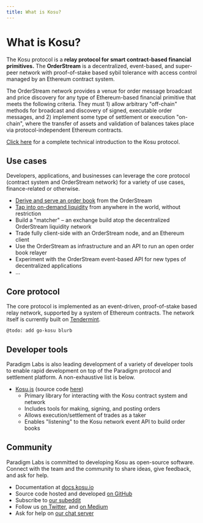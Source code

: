 ```yaml
---
title: What is Kosu?
---
```


# What is Kosu?

The Kosu protocol is a **relay protocol for smart contract-based financial primitives.** The **OrderStream** is a decentralized, event-based, and super-peer network with proof-of-stake based sybil tolerance with access control managed by an Ethereum contract system. 

The OrderStream network provides a venue for order message broadcast and price discovery for any type of Ethereum-based financial primitive that meets the following criteria. They must 1) allow arbitrary "off-chain" methods for broadcast and discovery of signed, executable order messages, and  2) implement some type of settlement or execution "on-chain", where the transfer of assets and validation of balances takes place via protocol-independent Ethereum contracts.

[Click here](./overview/) for a complete technical introduction to the Kosu protocol.

## Use cases

Developers, applications, and businesses can leverage the core protocol (contract system and OrderStream network) for a variety of use cases, finance-related or otherwise.

- [Derive and serve an order book](https://github.com/ParadigmFoundation/OrderStream-SRA) from the OrderStream
- [Tap into on-demand liquidity](./overview/readme.md#protocol-design) from anywhere in the world, without restriction
- Build a "matcher" – an exchange build atop the decentralized OrderStream liquidity network
- Trade fully client-side with an OrderStream node, and an Ethereum client
- Use the OrderStream as infrastructure and an API to run an open order book relayer
- Experiment with the OrderStream event-based API for new types of decentralized applications
- ...

## Core protocol

The core protocol is implemented as an event-driven, proof-of-stake based relay network, supported by a system of Ethereum contracts. The network itself is currently built on [Tendermint](https://tendermint.com/).

```
@todo: add go-kosu blurb
```

## Developer tools

Paradigm Labs is also leading development of a variety of developer tools to enable rapid development on top of the Paradigm protocol and settlement platform. A non-exhaustive list is below.
  
- [Kosu.js](./kosu.js/) (source code [here](https://github.com/ParadigmFoundation/kosu-monorepo))
  - Primary library for interacting with the Kosu contract system and network
  - Includes tools for making, signing, and posting orders
  - Allows execution/settlement of trades as a taker
  - Enables "listening" to the Kosu network event API to build order books

## Community

Paradigm Labs is committed to developing Kosu as open-source software. Connect with the team and the community to share ideas, give feedback, and ask for help.

- Documentation at [docs.kosu.io](https://docs.kosu.io)
- Source code hosted and developed [on GitHub](https://github.com/ParadigmFoundation)
- Subscribe to [our subeddit](https://reddit.com/r/ParadigmFoundation)
- Follow us [on Twitter](https://twitter.com/paradigmfdn), and [on Medium](https://medium.com/paradigm-foundation)
- Ask for help on [our chat server](https://chat.paradigm.market)